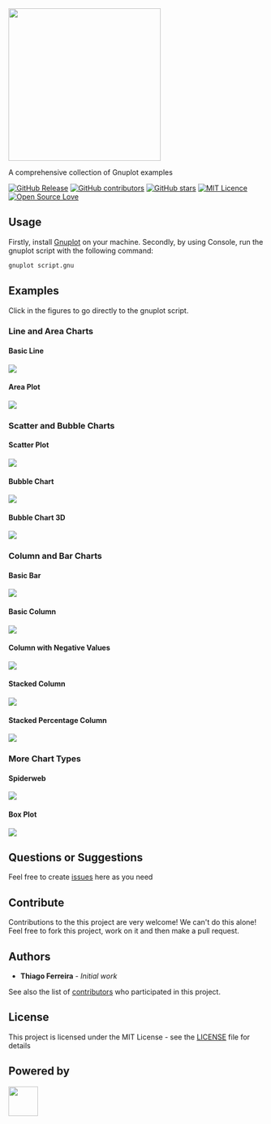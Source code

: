 <img src="https://user-images.githubusercontent.com/114015/102027228-b3605b00-3d70-11eb-9e3a-0d6f499e9c0b.png" width="300px"/>

A comprehensive collection of Gnuplot examples

[![GitHub Release](https://img.shields.io/github/release/iselab-dearborn/gnuplot-scripts.svg)](https://github.com/iselab-dearborn/gnuplot-scripts/releases/latest)
[![GitHub contributors](https://img.shields.io/github/contributors/iselab-dearborn/gnuplot-scripts.svg)](https://github.com/iselab-dearborn/gnuplot-scripts/graphs/contributors)
[![GitHub stars](https://img.shields.io/github/stars/iselab-dearborn/gnuplot-scripts.svg)](https://github.com/iselab-dearborn/gnuplot-scripts)
[![MIT Licence](https://badges.frapsoft.com/os/mit/mit.svg?v=103)](https://opensource.org/licenses/mit-license.php)
[![Open Source Love](https://badges.frapsoft.com/os/v1/open-source.svg?v=103)](https://github.com/ellerbrock/open-source-badges/)

## Usage

Firstly, install <a href="http://www.gnuplot.info">Gnuplot</a> on your machine. Secondly, by using Console, run the gnuplot script with the following command:

```sh
gnuplot script.gnu
```

## Examples

Click in the figures to go directly to the gnuplot script.

### Line and Area Charts

#### Basic Line

<div >
    <kbd>
        <a href="https://github.com/iselab-dearborn/gnuplot-scripts/tree/main/line-and-area-charts/basic-line">
            <img src="https://user-images.githubusercontent.com/114015/102024554-bd7a5d80-3d60-11eb-8959-c6bff721ef47.png"/>
        </a>
    </kbd>
</div>

#### Area Plot

<div >
    <kbd>
        <a href="https://github.com/iselab-dearborn/gnuplot-scripts/tree/main/line-and-area-charts/area-plot">
            <img src="https://user-images.githubusercontent.com/114015/102027865-e7d61600-3d74-11eb-9474-6ec91512fba0.png"/>
        </a>
    </kbd>
</div>

### Scatter and Bubble Charts

#### Scatter Plot

<div >
    <kbd>
        <a href="https://github.com/iselab-dearborn/gnuplot-scripts/tree/main/scatter-and-bubble-charts/scatter-plot">
            <img src="https://user-images.githubusercontent.com/114015/102025404-bace3700-3d65-11eb-9923-dfd516143817.png"/>
        </a>
    </kbd>
</div>

#### Bubble Chart

<div >
    <kbd>
        <a href="https://github.com/iselab-dearborn/gnuplot-scripts/tree/main/scatter-and-bubble-charts/bubble-chart">
            <img src="https://user-images.githubusercontent.com/114015/102026526-5f537780-3d6c-11eb-9250-043e3c149dce.png"/>
        </a>
    </kbd>
</div>

#### Bubble Chart 3D

<div >
    <kbd>
        <a href="https://github.com/iselab-dearborn/gnuplot-scripts/tree/main/scatter-and-bubble-charts/bubble-chart-3d">
            <img src="https://user-images.githubusercontent.com/114015/102026524-5ebae100-3d6c-11eb-87d8-014c4054c5d5.png"/>
        </a>
    </kbd>
</div>

### Column and Bar Charts

#### Basic Bar
<div >
    <kbd>
        <a href="https://github.com/iselab-dearborn/gnuplot-scripts/tree/main/column-and-bar-charts/basic-bar">
            <img src="https://user-images.githubusercontent.com/114015/102024574-dc78ef80-3d60-11eb-96c7-d934d82595d2.png"/>
        </a>
    </kbd>
</div>

#### Basic Column
<div >
    <kbd>
        <a href="https://github.com/iselab-dearborn/gnuplot-scripts/tree/main/column-and-bar-charts/basic-column">
            <img src="https://user-images.githubusercontent.com/114015/102024553-bce1c700-3d60-11eb-81a3-4edb9b00bdcd.png"/>
        </a>
    </kbd>
</div>

#### Column with Negative Values
<div >
    <kbd>
        <a href="https://github.com/iselab-dearborn/gnuplot-scripts/tree/main/column-and-bar-charts/column-with-negative-values">
            <img src="https://user-images.githubusercontent.com/114015/102024556-bd7a5d80-3d60-11eb-9722-6ea7e9500009.png"/>
        </a>
    </kbd>
</div>

#### Stacked Column
<div >
    <kbd>
        <a href="https://github.com/iselab-dearborn/gnuplot-scripts/tree/main/column-and-bar-charts/stacked-column">
            <img src="https://user-images.githubusercontent.com/114015/102024562-c10de480-3d60-11eb-80af-a928a155a64b.png"/>
        </a>
    </kbd>
</div>

#### Stacked Percentage Column
<div >
    <kbd>
        <a href="https://github.com/iselab-dearborn/gnuplot-scripts/tree/main/column-and-bar-charts/stacked-percentage-column">
            <img src="https://user-images.githubusercontent.com/114015/102025101-adb04880-3d63-11eb-80a6-6e1e73c42813.png"/>
        </a>
    </kbd>
</div>

### More Chart Types

#### Spiderweb
<div >
    <kbd>
        <a href="https://github.com/iselab-dearborn/gnuplot-scripts/tree/main/more-chart-types/spiderweb">
            <img src="https://user-images.githubusercontent.com/114015/102024561-c0754e00-3d60-11eb-9059-239e0086b942.png"/>
        </a>
    </kbd>
</div>

#### Box Plot
<div >
    <kbd>
        <a href="https://github.com/iselab-dearborn/gnuplot-scripts/tree/main/more-chart-types/box-plot">
            <img src="https://user-images.githubusercontent.com/114015/102024555-bd7a5d80-3d60-11eb-8f59-22a579b6301b.png"/>
        </a>
    </kbd>
</div>

## Questions or Suggestions

Feel free to create <a href="https://github.com/iselab-dearborn/gnuplot-scripts/issues">issues</a> here as you need

## Contribute

Contributions to the this project are very welcome! We can't do this alone! Feel free to fork this project, work on it and then make a pull request.

## Authors

* **Thiago Ferreira** - *Initial work*

See also the list of [contributors](https://github.com/iselab-dearborn/gnuplot-scripts/graphs/contributors) who participated in this project.

## License

This project is licensed under the MIT License - see the [LICENSE](LICENSE) file for details

## Powered by

<p float="left">
    <img src="https://user-images.githubusercontent.com/114015/77862143-99351b80-71e7-11ea-84b2-62038634f314.png" height="58px"/>
</p>
